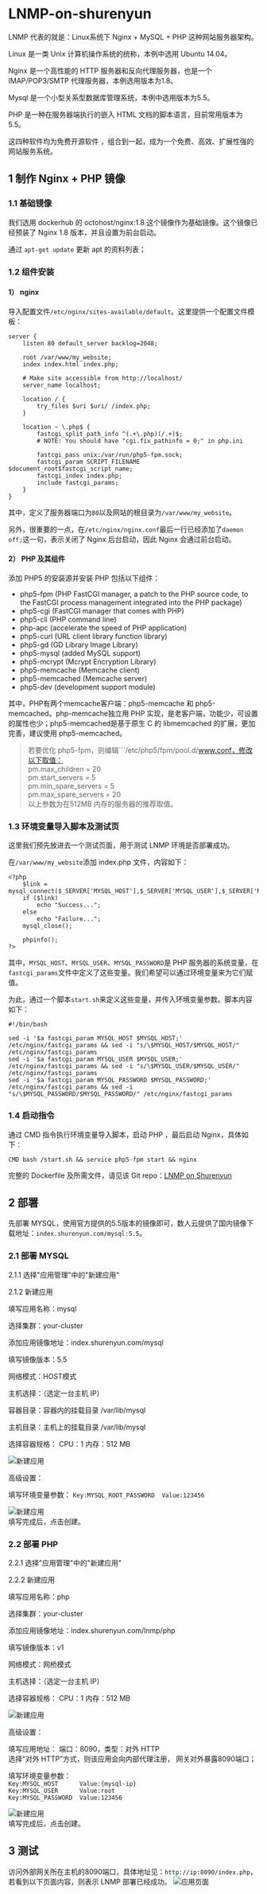 # LNMP-on-shurenyun

LNMP 代表的就是：Linux系统下 Nginx + MySQL + PHP 这种网站服务器架构。

Linux 是一类 Unix 计算机操作系统的统称，本例中选用 Ubuntu 14.04。

Nginx 是一个高性能的 HTTP 服务器和反向代理服务器，也是一个 IMAP/POP3/SMTP 代理服务器，本例选用版本为1.8。

Mysql 是一个小型关系型数据库管理系统，本例中选用版本为5.5。

PHP 是一种在服务器端执行的嵌入 HTML 文档的脚本语言，目前常用版本为5.5。

这四种软件均为免费开源软件 ，组合到一起，成为一个免费、高效、扩展性强的网站服务系统。

## 1 制作 Nginx + PHP 镜像

### 1.1 基础镜像

我们选用 dockerhub 的 octohost/nginx:1.8 这个镜像作为基础镜像。这个镜像已经预装了 Nginx 1.8 版本，并且设置为前台启动。

通过 ```apt-get update``` 更新 apt 的资料列表；

### 1.2 组件安装

#### 1） nginx

导入配置文件```/etc/nginx/sites-available/default```。这里提供一个配置文件模板：

	server {
    	listen 80 default_server backlog=2048;
	
    	root /var/www/my_website;
    	index index.html index.php;
	
	    # Make site accessible from http://localhost/
	    server_name localhost;
	
	    location / {
	        try_files $uri $uri/ /index.php;
	    }
	
	    location ~ \.php$ {
	        fastcgi_split_path_info ^(.+\.php)(/.+)$;
	        # NOTE: You should have "cgi.fix_pathinfo = 0;" in php.ini
	
	        fastcgi_pass unix:/var/run/php5-fpm.sock;
	        fastcgi_param SCRIPT_FILENAME $document_root$fastcgi_script_name;
	        fastcgi_index index.php;
	        include fastcgi_params;
	    }
	}
	
其中，定义了服务器端口为```80```以及网站的根目录为```/var/www/my_website```。

另外，很重要的一点，在```/etc/nginx/nginx.conf```最后一行已经添加了```daemon off;```这一句，表示关闭了 Nginx 后台启动，因此 Nginx 会通过前台启动。

#### 2） PHP 及其组件

添加 PHP5 的安装源并安装 PHP 包括以下组件：

* php5-fpm (PHP FastCGI manager, a patch to the PHP source code, to the FastCGI process management integrated into the PHP package)
* php5-cgi (FastCGI manager that comes with PHP)
* php5-cli (PHP command line)
* php-apc (accelerate the speed of PHP application)
* php5-curl (URL client library function library)
* php5-gd (GD Library Image Library)
* php5-mysql (added MySQL support)
* php5-mcrypt (Mcrypt Encryption Library)
* php5-memcache (Memcache client)
* php5-memcached (Memcache server)
* php5-dev (development support module)

其中，PHP有两个memcache客户端：php5-memcache 和 php5-memcached。php-memcache独立用 PHP 实现，是老客户端，功能少，可设置的属性也少；php5-memcached是基于原生 C 的 libmemcached 的扩展，更加完善，建议使用 php5-memcached。

>若要优化 php5-fpm，则编辑```/etc/php5/fpm/pool.d/www.conf，修改以下取值：  
pm.max_children = 20   
pm.start_servers = 5   
pm.min_spare_servers = 5   
pm.max_spare_servers = 20  
以上参数为在512MB 内存的服务器的推荐取值。

### 1.3 环境变量导入脚本及测试页

这里我们预先放进去一个测试页面，用于测试 LNMP 环境是否部署成功。

在```/var/www/my_website```添加 index.php 文件，内容如下：

	<?php
		$link = mysql_connect($_SERVER['MYSQL_HOST'],$_SERVER['MYSQL_USER'],$_SERVER['MYSQL_PASSWORD']);
        if ($link)
            echo "Success...";
        else
            echo "Failure...";
        mysql_close();
		
		phpinfo();
	?>

其中，```MYSQL_HOST```、```MYSQL_USER```、```MYSQL_PASSWORD```是 PHP 服务器的系统变量，在```fastcgi_params```文件中定义了这些变量。我们希望可以通过环境变量来为它们赋值。

为此，通过一个脚本```start.sh```来定义这些变量，并传入环境变量参数。脚本内容如下：

	#!/bin/bash
	
	sed -i '$a fastcgi_param MYSQL_HOST $MYSQL_HOST;' /etc/nginx/fastcgi_params && sed -i "s/\$MYSQL_HOST/$MYSQL_HOST/" /etc/nginx/fastcgi_params
	sed -i '$a fastcgi_param MYSQL_USER $MYSQL_USER;' /etc/nginx/fastcgi_params && sed -i "s/\$MYSQL_USER/$MYSQL_USER/" /etc/nginx/fastcgi_params
	sed -i '$a fastcgi_param MYSQL_PASSWORD $MYSQL_PASSWORD;' /etc/nginx/fastcgi_params && sed -i "s/\$MYSQL_PASSWORD/$MYSQL_PASSWORD/" /etc/nginx/fastcgi_params

### 1.4 启动指令

通过 CMD 指令执行环境变量导入脚本，启动 PHP ，最后启动 Nginx，具体如下：

	CMD bash /start.sh && service php5-fpm start && nginx
	
完整的 Dockerfile 及所需文件，请见该 Git repo：[LNMP on Shurenyun](http://github.abc.com)

## 2 部署

先部署 MYSQL，使用官方提供的5.5版本的镜像即可，数人云提供了国内镜像下载地址：```index.shurenyun.com/mysql:5.5```。

### 2.1 部署 MYSQL

2.1.1 选择"应用管理"中的"新建应用"

2.1.2 新建应用  

填写应用名称：mysql  

选择集群：your-cluster  

添加应用镜像地址：index.shurenyun.com/mysql  

填写镜像版本：5.5   

网络模式：HOST模式

主机选择：（选定一台主机 IP）
 

容器目录：容器内的挂载目录  /var/lib/mysql

主机目录：主机上的挂载目录  /var/lib/mysql

选择容器规格： CPU：1   内存：512 MB  

![新建应用](png/add-mysql2.png)  

高级设置：  

填写环境变量参数：
```Key:MYSQL_ROOT_PASSWORD  Value:123456```  

![新建应用](png/add-mysql3.png)  
填写完成后，点击创建。  

### 2.2 部署 PHP

2.2.1 选择"应用管理"中的"新建应用"

2.2.2 新建应用  

填写应用名称：php  

选择集群：your-cluster  

添加应用镜像地址：index.shurenyun.com/lnmp/php  

填写镜像版本：v1  
  
网络模式：网桥模式

主机选择：（选定一台主机 IP）

选择容器规格： CPU：1   内存：512 MB  

![新建应用](png/add-php1.png)  

高级设置：  

填写应用地址：  端口：8090，类型：对外 HTTP  
选择“对外  HTTP”方式，则该应用会向内部代理注册， 网关对外暴露8090端口；  

填写环境变量参数：  
```Key:MYSQL_HOST      Value:{mysql-ip}```  
```Key:MYSQL_USER      Value:root```  
```Key:MYSQL_PASSWORD  Value:123456```  

![新建应用](png/add-php2.png)  
填写完成后，点击创建。  

## 3 测试

访问外部网关所在主机的8090端口，具体地址见：```http://ip:8090/index.php```，若看到以下页面内容，则表示 LNMP 部署已经成功。
![应用页面](png/app.png)